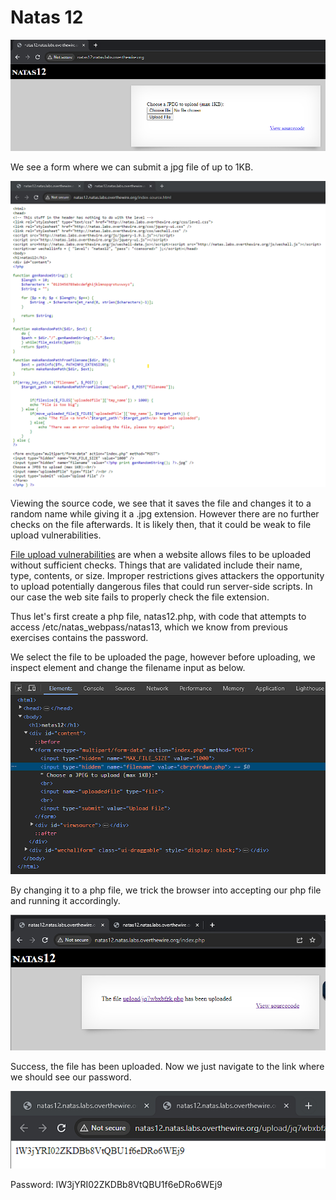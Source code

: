 # Natas 12
![Alt text](../images/natas12/defaultPage.png)

We see a form where we can submit a jpg file of up to 1KB.

![Alt text](../images/natas12/sourceCode.png)

Viewing the source code, we see that it saves the file and changes it to a random name while giving it a .jpg extension. However there are no further checks on the file afterwards. It is likely then, that it could be weak to file upload vulnerabilities.

[File upload vulnerabilities](https://owasp.org/www-community/vulnerabilities/Unrestricted_File_Upload) are when a website allows files to be uploaded without sufficient checks. Things that are validated include their name, type, contents, or size. Improper restrictions gives attackers the opportunity to upload potentially dangerous files that could run server-side scripts. In our case the web site fails to properly check the file extension.

Thus let's first create a php file, natas12.php, with code that attempts to access /etc/natas_webpass/natas13, which we know from previous exercises contains the password.

We select the file to be uploaded the page, however before uploading, we inspect element and change the filename input as below.

![Alt text](../images/natas12/changeInputField.png)

By changing it to a php file, we trick the browser into accepting our php file and running it accordingly.

![Alt text](../images/natas12/newPage.png)

Success, the file has been uploaded. Now we just navigate to the link where we should see our password.

![Alt text](../images/natas12/password.png)

Password: lW3jYRI02ZKDBb8VtQBU1f6eDRo6WEj9